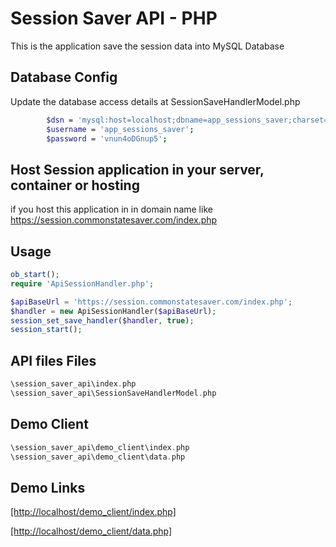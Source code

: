 # Session Saver API - PHP

This is the application save the session data into MySQL Database

## Database Config

Update the database access details at SessionSaveHandlerModel.php

```bash
        $dsn = 'mysql:host=localhost;dbname=app_sessions_saver;charset=utf8';
        $username = 'app_sessions_saver';
        $password = 'vnun4oDGnup5';
```
## Host Session application in your server, container or hosting
if you host this application in in domain name like
https://session.commonstatesaver.com/index.php

## Usage

```php
ob_start();
require 'ApiSessionHandler.php';

$apiBaseUrl = 'https://session.commonstatesaver.com/index.php';
$handler = new ApiSessionHandler($apiBaseUrl);
session_set_save_handler($handler, true);
session_start();
```

## API files Files
```php
\session_saver_api\index.php
\session_saver_api\SessionSaveHandlerModel.php

```
## Demo Client
```php
\session_saver_api\demo_client\index.php
\session_saver_api\demo_client\data.php
```
## Demo Links
[[http://localhost/demo_client/index.php]](http://localhost/demo_client/index.php)

[[http://localhost/demo_client/data.php]](http://localhost/demo_client/data.php)
